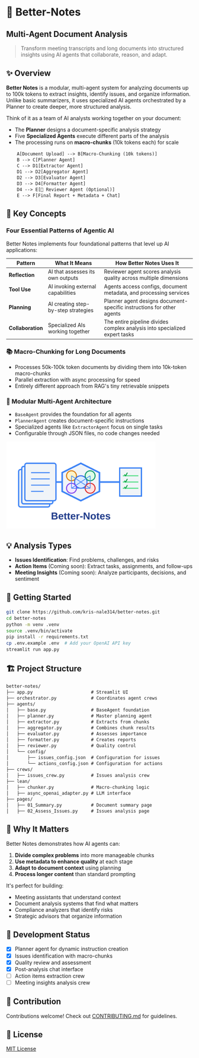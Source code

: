 # 📝 Better-Notes
## Multi-Agent Document Analysis

> Transform meeting transcripts and long documents into structured insights using AI agents that collaborate, reason, and adapt.

## ✨ Overview

**Better Notes** is a modular, multi-agent system for analyzing documents up to 100k tokens to extract insights, identify issues, and organize information. Unlike basic summarizers, it uses specialized AI agents orchestrated by a Planner to create deeper, more structured analysis.

Think of it as a team of AI analysts working together on your document:
- The **Planner** designs a document-specific analysis strategy
- Five **Specialized Agents** execute different parts of the analysis
- The processing runs on **macro-chunks** (10k tokens each) for scale

```
    A[Document Upload] --> B[Macro-Chunking (10k tokens)]
    B --> C[Planner Agent]
    C --> D1[Extractor Agent]
    D1 --> D2[Aggregator Agent]
    D2 --> D3[Evaluator Agent]
    D3 --> D4[Formatter Agent]
    D4 --> E[🧪 Reviewer Agent (Optional)]
    E --> F[Final Report + Metadata + Chat]

```

## 🧠 Key Concepts

### Four Essential Patterns of Agentic AI

Better Notes implements four foundational patterns that level up AI applications:

| Pattern | What It Means | How Better Notes Uses It |
|---------|---------------|--------------------------|
| **Reflection** | AI that assesses its own outputs | Reviewer agent scores analysis quality across multiple dimensions |
| **Tool Use** | AI invoking external capabilities | Agents access configs, document metadata, and processing services |
| **Planning** | AI creating step-by-step strategies | Planner agent designs document-specific instructions for other agents |
| **Collaboration** | Specialized AIs working together | The entire pipeline divides complex analysis into specialized expert tasks |

### 📚 Macro-Chunking for Long Documents

- Processes 50k-100k token documents by dividing them into 10k-token macro-chunks
- Parallel extraction with async processing for speed
- Entirely different approach from RAG's tiny retrievable snippets

### 🧩 Modular Multi-Agent Architecture

- `BaseAgent` provides the foundation for all agents
- `PlannerAgent` creates document-specific instructions
- Specialized agents like `ExtractorAgent` focus on single tasks
- Configurable through JSON files, no code changes needed

</td>
</tr>
<tr>
<td colspan="2" align="center">
<img src="https://raw.githubusercontent.com/kris-nale314/better-notes/main/docs/images/logo.svg" alt="Better-Notes logo" width="80%"/>
</td>
</tr>
</table>


## 💡 Analysis Types

- **Issues Identification**: Find problems, challenges, and risks
- **Action Items** (Coming soon): Extract tasks, assignments, and follow-ups
- **Meeting Insights** (Coming soon): Analyze participants, decisions, and sentiment

## 🚀 Getting Started

```bash
git clone https://github.com/kris-nale314/better-notes.git
cd better-notes
python -m venv .venv
source .venv/bin/activate
pip install -r requirements.txt
cp .env.example .env  # Add your OpenAI API key
streamlit run app.py
```

## 🏗️ Project Structure

```
better-notes/
├── app.py                      # Streamlit UI
├── orchestrator.py             # Coordinates agent crews
├── agents/
│   ├── base.py                 # BaseAgent foundation
│   ├── planner.py              # Master planning agent
│   ├── extractor.py            # Extracts from chunks
│   ├── aggregator.py           # Combines chunk results
│   ├── evaluator.py            # Assesses importance
│   ├── formatter.py            # Creates reports
│   ├── reviewer.py             # Quality control
│   └── config/
│       ├── issues_config.json  # Configuration for issues
│       └── actions_config.json # Configuration for actions
├── crews/
│   ├── issues_crew.py          # Issues analysis crew
├── lean/
│   ├── chunker.py              # Macro-chunking logic
│   ├── async_openai_adapter.py # LLM interface
├── pages/
│   ├── 01_Summary.py           # Document summary page
│   ├── 02_Assess_Issues.py     # Issues analysis page
```

## 🧠 Why It Matters

Better Notes demonstrates how AI agents can:

1. **Divide complex problems** into more manageable chunks
2. **Use metadata to enhance quality** at each stage
3. **Adapt to document context** using planning
4. **Process longer content** than standard prompting

It's perfect for building:
- Meeting assistants that understand context
- Document analysis systems that find what matters
- Compliance analyzers that identify risks
- Strategic advisors that organize information

## 📝 Development Status

- [x] Planner agent for dynamic instruction creation
- [x] Issues identification with macro-chunks
- [x] Quality review and assessment
- [x] Post-analysis chat interface
- [ ] Action items extraction crew
- [ ] Meeting insights analysis crew

## 🤝 Contribution

Contributions welcome! Check out [CONTRIBUTING.md](CONTRIBUTING.md) for guidelines.

## 📃 License

[MIT License](LICENSE)
